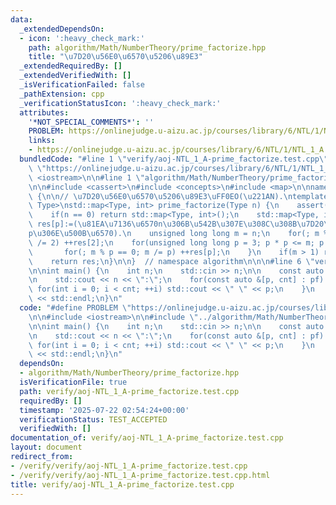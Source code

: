 ```yaml
---
data:
  _extendedDependsOn:
  - icon: ':heavy_check_mark:'
    path: algorithm/Math/NumberTheory/prime_factorize.hpp
    title: "\u7D20\u56E0\u6570\u5206\u89E3"
  _extendedRequiredBy: []
  _extendedVerifiedWith: []
  _isVerificationFailed: false
  _pathExtension: cpp
  _verificationStatusIcon: ':heavy_check_mark:'
  attributes:
    '*NOT_SPECIAL_COMMENTS*': ''
    PROBLEM: https://onlinejudge.u-aizu.ac.jp/courses/library/6/NTL/1/NTL_1_A
    links:
    - https://onlinejudge.u-aizu.ac.jp/courses/library/6/NTL/1/NTL_1_A
  bundledCode: "#line 1 \"verify/aoj-NTL_1_A-prime_factorize.test.cpp\"\n#define PROBLEM\
    \ \"https://onlinejudge.u-aizu.ac.jp/courses/library/6/NTL/1/NTL_1_A\"\n\n#include\
    \ <iostream>\n\n#line 1 \"algorithm/Math/NumberTheory/prime_factorize.hpp\"\n\n\
    \n\n#include <cassert>\n#include <concepts>\n#include <map>\n\nnamespace algorithm\
    \ {\n\n// \u7D20\u56E0\u6570\u5206\u89E3\uFF0EO(\u221AN).\ntemplate <std::integral\
    \ Type>\nstd::map<Type, int> prime_factorize(Type n) {\n    assert(n >= 0);\n\
    \    if(n == 0) return std::map<Type, int>();\n    std::map<Type, int> res;  //\
    \ res[p]:=(\u81EA\u7136\u6570n\u306B\u542B\u307E\u308C\u308B\u7D20\u56E0\u6570\
    p\u306E\u500B\u6570).\n    unsigned long long m = n;\n    for(; m % 2 == 0; m\
    \ /= 2) ++res[2];\n    for(unsigned long long p = 3; p * p <= m; p += 2) {\n \
    \       for(; m % p == 0; m /= p) ++res[p];\n    }\n    if(m > 1) res[m] = 1;\n\
    \    return res;\n}\n\n}  // namespace algorithm\n\n\n#line 6 \"verify/aoj-NTL_1_A-prime_factorize.test.cpp\"\
    \n\nint main() {\n    int n;\n    std::cin >> n;\n\n    const auto &&pf = algorithm::prime_factorize(n);\n\
    \n    std::cout << n << \":\";\n    for(const auto &[p, cnt] : pf) {\n       \
    \ for(int i = 0; i < cnt; ++i) std::cout << \" \" << p;\n    }\n    std::cout\
    \ << std::endl;\n}\n"
  code: "#define PROBLEM \"https://onlinejudge.u-aizu.ac.jp/courses/library/6/NTL/1/NTL_1_A\"\
    \n\n#include <iostream>\n\n#include \"../algorithm/Math/NumberTheory/prime_factorize.hpp\"\
    \n\nint main() {\n    int n;\n    std::cin >> n;\n\n    const auto &&pf = algorithm::prime_factorize(n);\n\
    \n    std::cout << n << \":\";\n    for(const auto &[p, cnt] : pf) {\n       \
    \ for(int i = 0; i < cnt; ++i) std::cout << \" \" << p;\n    }\n    std::cout\
    \ << std::endl;\n}\n"
  dependsOn:
  - algorithm/Math/NumberTheory/prime_factorize.hpp
  isVerificationFile: true
  path: verify/aoj-NTL_1_A-prime_factorize.test.cpp
  requiredBy: []
  timestamp: '2025-07-22 02:54:24+00:00'
  verificationStatus: TEST_ACCEPTED
  verifiedWith: []
documentation_of: verify/aoj-NTL_1_A-prime_factorize.test.cpp
layout: document
redirect_from:
- /verify/verify/aoj-NTL_1_A-prime_factorize.test.cpp
- /verify/verify/aoj-NTL_1_A-prime_factorize.test.cpp.html
title: verify/aoj-NTL_1_A-prime_factorize.test.cpp
---
```

